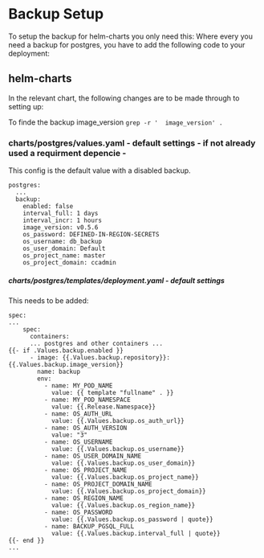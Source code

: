 # Backup Setup

To setup the backup for helm-charts you only need this:
Where every you need a backup for postgres, you have to add the following code to your deployment:

## helm-charts

In the relevant chart, the following changes are to be made through to setting up:

To finde the backup image_version `grep -r '  image_version' .`

### charts/postgres/values.yaml - default settings - if not already used a requirment depencie -

This config is the default value with a disabled backup.

```
postgres:
  ...
  backup:
    enabled: false
    interval_full: 1 days
    interval_incr: 1 hours
    image_version: v0.5.6
    os_password: DEFINED-IN-REGION-SECRETS
    os_username: db_backup
    os_user_domain: Default
    os_project_name: master
    os_project_domain: ccadmin
```

##### charts/postgres/templates/deployment.yaml - default settings

This needs to be added:

```
spec:
...
    spec:
      containers:
      ... postgres and other containers ...
{{- if .Values.backup.enabled }}
      - image: {{.Values.backup.repository}}:{{.Values.backup.image_version}}
        name: backup
        env:
          - name: MY_POD_NAME
            value: {{ template "fullname" . }}
          - name: MY_POD_NAMESPACE
            value: {{.Release.Namespace}}
          - name: OS_AUTH_URL
            value: {{.Values.backup.os_auth_url}}
          - name: OS_AUTH_VERSION
            value: "3"
          - name: OS_USERNAME
            value: {{.Values.backup.os_username}}
          - name: OS_USER_DOMAIN_NAME
            value: {{.Values.backup.os_user_domain}}
          - name: OS_PROJECT_NAME
            value: {{.Values.backup.os_project_name}}
          - name: OS_PROJECT_DOMAIN_NAME
            value: {{.Values.backup.os_project_domain}}
          - name: OS_REGION_NAME
            value: {{.Values.backup.os_region_name}}
          - name: OS_PASSWORD
            value: {{.Values.backup.os_password | quote}}
          - name: BACKUP_PGSQL_FULL
            value: {{.Values.backup.interval_full | quote}}
{{- end }}
...
```
